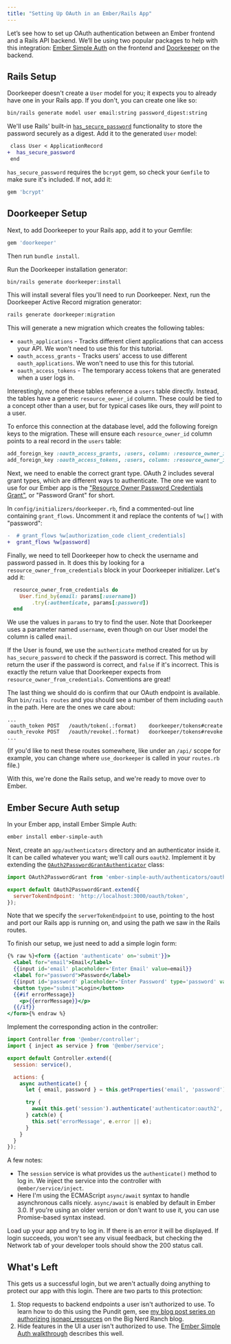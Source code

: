 ```yaml
---
title: "Setting Up OAuth in an Ember/Rails App"
---
```


Let’s see how to set up OAuth authentication between an Ember frontend and a Rails API backend. We’ll be using two popular packages to help with this integration: [Ember Simple Auth][ember-simple-auth] on the frontend and [Doorkeeper][doorkeeper] on the backend.

## Rails Setup

Doorkeeper doesn't create a `User` model for you; it expects you to already have one in your Rails app. If you don't, you can create one like so:

```sh
bin/rails generate model user email:string password_digest:string
```

We'll use Rails' built-in [`has_secure_password`][has_secure_password] functionality to store the password securely as a digest. Add it to the generated `User` model:

```diff
 class User < ApplicationRecord
+  has_secure_password
 end
```

`has_secure_password` requires the `bcrypt` gem, so check your `Gemfile` to make sure it's included. If not, add it:

```ruby
gem 'bcrypt'
```

## Doorkeeper Setup

Next, to add Doorkeeper to your Rails app, add it to your Gemfile:

```ruby
gem 'doorkeeper'
```

Then run `bundle install`.

Run the Doorkeeper installation generator:

```sh
bin/rails generate doorkeeper:install
```

This will install several files you'll need to run Doorkeeper. Next, run the Doorkeeper Active Record migration generator:

```sh
rails generate doorkeeper:migration
```

This will generate a new migration which creates the following tables:

- `oauth_applications` - Tracks different client applications that can access your API. We won't need to use this for this tutorial.
- `oauth_access_grants` - Tracks users' access to use different `oauth_applications`. We won't need to use this for this tutorial.
- `oauth_access_tokens` - The temporary access tokens that are generated when a user logs in.

Interestingly, none of these tables reference a `users` table directly. Instead, the tables have a generic `resource_owner_id` column. These could be tied to a concept other than a user, but for typical cases like ours, they *will* point to a user.

To enforce this connection at the database level, add the following foreign keys to the migration. These will ensure each `resource_owner_id` column points to a real record in the `users` table:

```ruby
add_foreign_key :oauth_access_grants, :users, column: :resource_owner_id
add_foreign_key :oauth_access_tokens, :users, column: :resource_owner_id
```

Next, we need to enable the correct grant type. OAuth 2 includes several grant types, which are different ways to authenticate. The one we want to use for our Ember app is the ["Resource Owner Password Credentials Grant"][doorkeeper-password-grant], or "Password Grant" for short.

In `config/initializers/doorkeeper.rb`, find a commented-out line containing `grant_flows`. Uncomment it and replace the contents of `%w[]` with "password":

```diff
-  # grant_flows %w[authorization_code client_credentials]
+  grant_flows %w[password]
```

Finally, we need to tell Doorkeeper how to check the username and password passed in. It does this by looking for a `resource_owner_from_credentials` block in your Doorkeeper initializer. Let's add it:

```ruby
  resource_owner_from_credentials do
    User.find_by(email: params[:username])
        .try(:authenticate, params[:password])
  end
```

We use the values in `params` to try to find the user. Note that Doorkeeper uses a parameter named `username`, even though on our User model the column is called `email`.

If the User is found, we use the `authenticate` method created for us by `has_secure_password` to check if the password is correct. This method will return the user if the password is correct, and `false` if it's incorrect. This is exactly the return value that Doorkeeper expects from `resource_owner_from_credentials`. Conventions are great!

The last thing we should do is confirm that our OAuth endpoint is available. Run `bin/rails routes` and you should see a number of them including `oauth` in the path. Here are the ones we care about:

```
...
 oauth_token POST   /oauth/token(.:format)    doorkeeper/tokens#create
oauth_revoke POST   /oauth/revoke(.:format)   doorkeeper/tokens#revoke
...
```

(If you'd like to nest these routes somewhere, like under an `/api/` scope for example, you can change where `use_doorkeeper` is called in your `routes.rb` file.)

With this, we're done the Rails setup, and we're ready to move over to Ember.

## Ember Secure Auth setup

In your Ember app, install Ember Simple Auth:

```sh
ember install ember-simple-auth
```

Next, create an `app/authenticators` directory and an authenticator inside it. It can be called whatever you want; we'll call ours `oauth2`. Implement it by extending the [`OAuth2PasswordGrantAuthenticator`][esa-password-grant] class:

```js
import OAuth2PasswordGrant from 'ember-simple-auth/authenticators/oauth2-password-grant';

export default OAuth2PasswordGrant.extend({
  serverTokenEndpoint: 'http://localhost:3000/oauth/token',
});
```

Note that we specify the `serverTokenEndpoint` to use, pointing to the host and port our Rails app is running on, and using the path we saw in the Rails routes.

To finish our setup, we just need to add a simple login form:

```handlebars
{% raw %}<form {{action 'authenticate' on='submit'}}>
  <label for="email">Email</label>
  {{input id='email' placeholder='Enter Email' value=email}}
  <label for="password">Password</label>
  {{input id='password' placeholder='Enter Password' type='password' value=password}}
  <button type="submit">Login</button>
  {{#if errorMessage}}
    <p>{{errorMessage}}</p>
  {{/if}}
</form>{% endraw %}
```

Implement the corresponding action in the controller:

```js
import Controller from '@ember/controller';
import { inject as service } from '@ember/service';

export default Controller.extend({
  session: service(),

  actions: {
    async authenticate() {
      let { email, password } = this.getProperties('email', 'password');

      try {
        await this.get('session').authenticate('authenticator:oauth2', email, password);
      } catch(e) {
        this.set('errorMessage', e.error || e);
      }
    }
  }
});
```

A few notes:

- The `session` service is what provides us the `authenticate()` method to log in. We inject the service into the controller with `@ember/service/inject`.
- Here I'm using the ECMAScript `async/await` syntax to handle asynchronous calls nicely. `async/await` is enabled by default in Ember 3.0. If you're using an older version or don't want to use it, you can use Promise-based syntax instead.

Load up your app and try to log in. If there is an error it will be displayed. If login succeeds, you won't see any visual feedback, but checking the Network tab of your developer tools should show the 200 status call.

## What's Left

This gets us a successful login, but we aren't actually doing anything to protect our app with this login. There are two parts to this protection:

1. Stop requests to backend endpoints a user isn't authorized to use. To learn how to do this using the Pundit gem, see [my blog post series on authorizing jsonapi_resources][authorizing-jsonapi-resources] on the Big Nerd Ranch blog.
2. Hide features in the UI a user isn't authorized to use. The [Ember Simple Auth walkthrough][esa-walkthrough] describes this well.

[authorizing-jsonapi-resources]: https://www.bignerdranch.com/blog/authorizing-jsonapi-resources-part-1-visibility/
[doorkeeper]: https://github.com/doorkeeper-gem/doorkeeper
[doorkeeper-password-grant]: https://github.com/doorkeeper-gem/doorkeeper/wiki/Using-Resource-Owner-Password-Credentials-flow
[ember-simple-auth]: https://github.com/simplabs/ember-simple-auth
[esa-password-grant]: http://ember-simple-auth.com/api/classes/OAuth2PasswordGrantAuthenticator.html
[esa-walkthrough]: https://github.com/simplabs/ember-simple-auth#walkthrough
[has_secure_password]: http://api.rubyonrails.org/classes/ActiveModel/SecurePassword/ClassMethods.html
